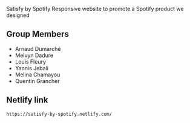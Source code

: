 Satisfy by Spotify
Responsive website to promote a Spotify product we designed

## Group Members
- Arnaud Dumarché
- Melvyn Dadure
- Louis Fleury
- Yannis Jebali
- Melina Chamayou
- Quentin Grancher

## Netlify link 
```shell
https://satisfy-by-spotify.netlify.com/
```


